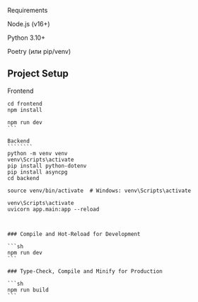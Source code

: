 Requirements

Node.js (v16+)

Python 3.10+

Poetry (или pip/venv)




## Project Setup

Frontend
`````````
cd frontend
npm install

npm run dev
```

Backend
````````
python -m venv venv
venv\Scripts\activate
pip install python-dotenv
pip install asyncpg
cd backend

source venv/bin/activate  # Windows: venv\Scripts\activate

venv\Scripts\activate
uvicorn app.main:app --reload



### Compile and Hot-Reload for Development

```sh
npm run dev
```

### Type-Check, Compile and Minify for Production

```sh
npm run build
```
